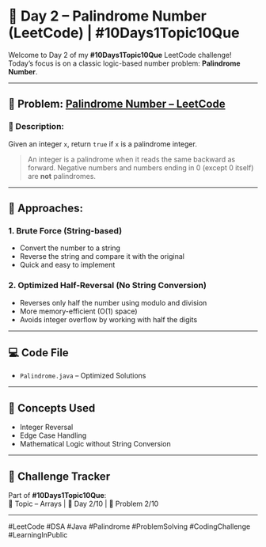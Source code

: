 # 🚀 Day 2 – Palindrome Number (LeetCode) | #10Days1Topic10Que

Welcome to Day 2 of my **#10Days1Topic10Que** LeetCode challenge!  
Today’s focus is on a classic logic-based number problem: **Palindrome Number**.

---

## 📌 Problem: [Palindrome Number – LeetCode](https://leetcode.com/problems/palindrome-number/)

### 🔹 Description:
Given an integer `x`, return `true` if `x` is a palindrome integer.

> An integer is a palindrome when it reads the same backward as forward. Negative numbers and numbers ending in 0 (except 0 itself) are **not** palindromes.

---

## 🧠 Approaches:

### 1. Brute Force (String-based)
- Convert the number to a string
- Reverse the string and compare it with the original
- Quick and easy to implement

### 2. Optimized Half-Reversal (No String Conversion)
- Reverses only half the number using modulo and division
- More memory-efficient (O(1) space)
- Avoids integer overflow by working with half the digits

---

## 💻 Code File

- `Palindrome.java` – Optimized Solutions

---

## 🧠 Concepts Used

- Integer Reversal
- Edge Case Handling
- Mathematical Logic without String Conversion

---

## 📅 Challenge Tracker

Part of **#10Days1Topic10Que**:  
🔢 Topic – Arrays | 🔁 Day 2/10 | 🧩 Problem 2/10

---

#LeetCode #DSA #Java #Palindrome #ProblemSolving #CodingChallenge #LearningInPublic
